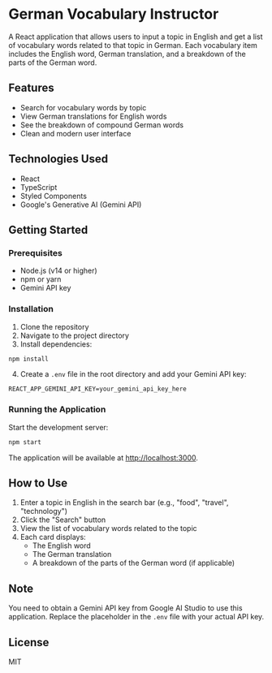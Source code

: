 # German Vocabulary Instructor

A React application that allows users to input a topic in English and get a list of vocabulary words related to that topic in German. Each vocabulary item includes the English word, German translation, and a breakdown of the parts of the German word.

## Features

- Search for vocabulary words by topic
- View German translations for English words
- See the breakdown of compound German words
- Clean and modern user interface

## Technologies Used

- React
- TypeScript
- Styled Components
- Google's Generative AI (Gemini API)

## Getting Started

### Prerequisites

- Node.js (v14 or higher)
- npm or yarn
- Gemini API key

### Installation

1. Clone the repository
2. Navigate to the project directory
3. Install dependencies:

```bash
npm install
```

4. Create a `.env` file in the root directory and add your Gemini API key:

```
REACT_APP_GEMINI_API_KEY=your_gemini_api_key_here
```

### Running the Application

Start the development server:

```bash
npm start
```

The application will be available at [http://localhost:3000](http://localhost:3000).

## How to Use

1. Enter a topic in English in the search bar (e.g., "food", "travel", "technology")
2. Click the "Search" button
3. View the list of vocabulary words related to the topic
4. Each card displays:
   - The English word
   - The German translation
   - A breakdown of the parts of the German word (if applicable)

## Note

You need to obtain a Gemini API key from Google AI Studio to use this application. Replace the placeholder in the `.env` file with your actual API key.

## License

MIT
